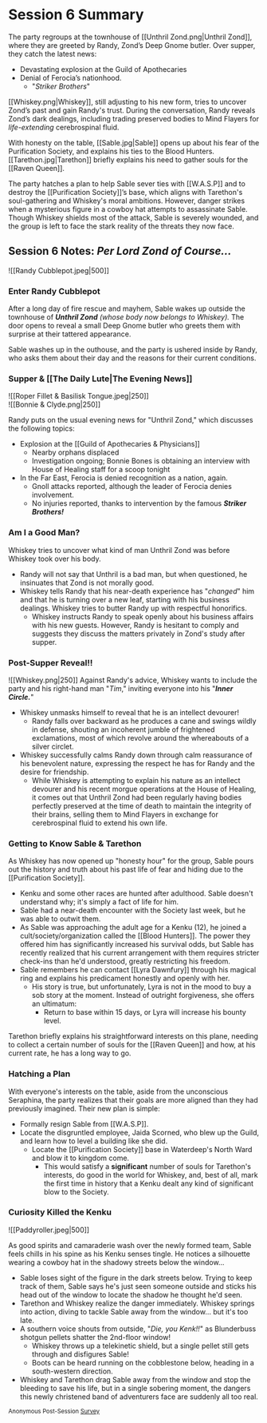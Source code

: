 # Session 6 Summary
The party regroups at the townhouse of [[Unthril Zond.png|Unthril Zond]], where they are greeted by Randy, Zond’s Deep Gnome butler. Over supper, they catch the latest news:

- Devastating explosion at the Guild of Apothecaries
- Denial of Ferocia’s nationhood. 
	- "*Striker Brothers*"

[[Whiskey.png|Whiskey]], still adjusting to his new form, tries to uncover Zond’s past and gain Randy's trust. During the conversation, Randy reveals Zond’s dark dealings, including trading preserved bodies to Mind Flayers for *life-extending* cerebrospinal fluid.

With honesty on the table, [[Sable.jpg|Sable]] opens up about his fear of the Purification Society, and explains his ties to the Blood Hunters. [[Tarethon.jpg|Tarethon]] briefly explains his need to gather souls for the [[Raven Queen]].

The party hatches a plan to help Sable sever ties with [[W.A.S.P]] and to destroy the [[Purification Society]]’s base, which aligns with Tarethon's soul-gathering and Whiskey's moral ambitions. However, danger strikes when a mysterious figure in a cowboy hat attempts to assassinate Sable. Though Whiskey shields most of the attack, Sable is severely wounded, and the group is left to face the stark reality of the threats they now face.

## Session 6 Notes: *Per Lord Zond of Course...*

![[Randy Cubblepot.jpeg|500]]

### Enter Randy Cubblepot

After a long day of fire rescue and mayhem, Sable wakes up outside the townhouse of ***Unthril Zond*** *(whose body now belongs to Whiskey).* The door opens to reveal a small Deep Gnome butler who greets them with surprise at their tattered appearance.

Sable washes up in the outhouse, and the party is ushered inside by Randy, who asks them about their day and the reasons for their current conditions.

### Supper & [[The Daily Lute|The Evening News]]

![[Roper Fillet & Basilisk Tongue.jpeg|250]]  
![[Bonnie & Clyde.png|250]]

Randy puts on the usual evening news for "Unthril Zond," which discusses the following topics:

- Explosion at the [[Guild of Apothecaries & Physicians]]
  - Nearby orphans displaced
  - Investigation ongoing; Bonnie Bones is obtaining an interview with House of Healing staff for a scoop tonight
- In the Far East, Ferocia is denied recognition as a nation, again.
  - Gnoll attacks reported, although the leader of Ferocia denies involvement.
  - No injuries reported, thanks to intervention by the famous ***Striker Brothers!***

### Am I a Good Man?

Whiskey tries to uncover what kind of man Unthril Zond was before Whiskey took over his body.

- Randy will not say that Unthril is a bad man, but when questioned, he insinuates that Zond is not morally good.
- Whiskey tells Randy that his near-death experience has "*changed*" him and that he is turning over a new leaf, starting with his business dealings. Whiskey tries to butter Randy up with respectful honorifics.
  - Whiskey instructs Randy to speak openly about his business affairs with his new guests. However, Randy is hesitant to comply and suggests they discuss the matters privately in Zond's study after supper.

### Post-Supper Reveal!!
![[Whiskey.png|250]]
Against Randy's advice, Whiskey wants to include the party and his right-hand man "*Tim*," inviting everyone into his "***Inner Circle.***"

- Whiskey unmasks himself to reveal that he is an intellect devourer!
  - Randy falls over backward as he produces a cane and swings wildly in defense, shouting an incoherent jumble of frightened exclamations, most of which revolve around the whereabouts of a silver circlet.
- Whiskey successfully calms Randy down through calm reassurance of his benevolent nature, expressing the respect he has for Randy and the desire for friendship.
  - While Whiskey is attempting to explain his nature as an intellect devourer and his recent morgue operations at the House of Healing, it comes out that Unthril Zond had been regularly having bodies perfectly preserved at the time of death to maintain the integrity of their brains, selling them to Mind Flayers in exchange for cerebrospinal fluid to extend his own life.

### Getting to Know Sable & Tarethon

As Whiskey has now opened up "honesty hour" for the group, Sable pours out the history and truth about his past life of fear and hiding due to the [[Purification Society]].

- Kenku and some other races are hunted after adulthood. Sable doesn't understand why; it's simply a fact of life for him.
- Sable had a near-death encounter with the Society last week, but he was able to outwit them.
- As Sable was approaching the adult age for a Kenku (12), he joined a cult/society/organization called the [[Blood Hunters]]. The power they offered him has significantly increased his survival odds, but Sable has recently realized that his current arrangement with them requires stricter check-ins than he'd understood, greatly restricting his freedom.
- Sable remembers he can contact [[Lyra Dawnfury]] through his magical ring and explains his predicament honestly and openly with her.
  - His story is true, but unfortunately, Lyra is not in the mood to buy a sob story at the moment. Instead of outright forgiveness, she offers an ultimatum:
    - Return to base within 15 days, or Lyra will increase his bounty level.

Tarethon briefly explains his straightforward interests on this plane, needing to collect a certain number of souls for the [[Raven Queen]] and how, at his current rate, he has a long way to go.

### Hatching a Plan

With everyone's interests on the table, aside from the unconscious Seraphina, the party realizes that their goals are more aligned than they had previously imagined. Their new plan is simple:

- Formally resign Sable from [[W.A.S.P]].
- Locate the disgruntled employee, Jaida Scorned, who blew up the Guild, and learn how to level a building like she did.
  - Locate the [[Purification Society]] base in Waterdeep's North Ward and blow it to kingdom come.
    - This would satisfy a **significant** number of souls for Tarethon's interests, do good in the world for Whiskey, and, best of all, mark the first time in history that a Kenku dealt any kind of significant blow to the Society.

### Curiosity Killed the Kenku

![[Paddyroller.jpeg|500]]

As good spirits and camaraderie wash over the newly formed team, Sable feels chills in his spine as his Kenku senses tingle. He notices a silhouette wearing a cowboy hat in the shadowy streets below the window...

- Sable loses sight of the figure in the dark streets below. Trying to keep track of them, Sable says he's just seen someone outside and sticks his head out of the window to locate the shadow he thought he'd seen.
- Tarethon and Whiskey realize the danger immediately. Whiskey springs into action, diving to tackle Sable away from the window... but it's too late.
- A southern voice shouts from outside, "*Die, you Kenk!!*" as Blunderbuss shotgun pellets shatter the 2nd-floor window!
  - Whiskey throws up a telekinetic shield, but a single pellet still gets through and disfigures Sable!
  - Boots can be heard running on the cobblestone below, heading in a south-western direction.
- Whiskey and Tarethon drag Sable away from the window and stop the bleeding to save his life, but in a single sobering moment, the dangers this newly christened band of adventurers face are suddenly all too real.

<small> Anonymous Post-Session [Survey](https://forms.gle/xq2Ar1MBVmDFH5Y7A)